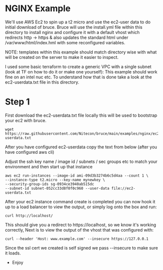# NGINX Example

We'll use AWS Ec2 to spin up a t2 micro and use the ec2-user data to do initial download of bruce.
Bruce will use the install.yml file within this directory to install nginx and configure it with a default vhost
which redirects http -> https & also updates the standard html under /var/www/html/index.hml with some reconfigured variables.

NOTE: templates within this example should match directory wise with what will be created on the server to make it easier to inspect.

I used some basic terraform to create a generic VPC with a single subnet (look at TF on how to do it or make one yourself):
This example should work fine on an intel nuc etc.  To understand how that is done take a look at the ec2-userdata.txt file in this directory.

# Step 1

First download the ec2-userdata.txt file locally this will be used to bootstrap your ec2 with bruce.

```
wget https://raw.githubusercontent.com/Nitecon/bruce/main/examples/nginx/ec2-userdata.txt
```

After you have configured ec2-userdata copy the text from below (after you have configured aws cli)

Adjust the ssh key name / image id / subnets / sec groups etc to match your environment and then start up that instance

```
aws ec2 run-instances --image-id ami-09d3b3274b6c5d4aa --count 1 \
--instance-type t2.micro --key-name mynewkey \
--security-group-ids sg-0934ce3940ab515dc
--subnet-id subnet-052cc33d8f0f0c960 --user-data file://ec2-userdata.txt
```

After your ec2 instance command create is completed you can now hook it up to a load balancer to view the output, or simply log onto the box and run:
```
curl http://localhost/
```
This should give you a redirect to https://localhost, so we know it's working correctly,
Next is to view the output of the vhost that was configured with:

```
curl --header 'Host: www.example.com' --insecure https://127.0.0.1
```

Since the ssl cert we created is self signed we pass --insecure to make sure it loads.

- Enjoy